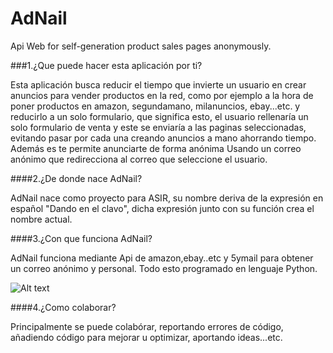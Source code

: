 AdNail
======

Api Web for self-generation product sales pages anonymously.

###1.¿Que puede hacer esta aplicación por ti?

Esta aplicación busca reducir el tiempo que invierte un usuario en crear anuncios para vender productos en la red, como por ejemplo a la hora de poner productos en amazon, segundamano, milanuncios, ebay...etc. y reducirlo a un solo formulario, que significa esto, el usuario rellenaría un solo formulario de venta y este se enviaría a las paginas seleccionadas, evitando pasar por cada una creando anuncios a mano ahorrando tiempo. Además es te permite anunciarte de forma anónima Usando un correo anónimo que redirecciona al correo que seleccione el usuario.

####2.¿De donde nace AdNail?

AdNail nace como proyecto para ASIR, su nombre deriva de la expresión en español "Dando en el clavo", dicha expresión junto con su función crea el nombre actual.

####3.¿Con que funciona AdNail?

AdNail funciona mediante Api de amazon,ebay..etc y 5ymail para obtener un correo anónimo y personal. Todo esto programado en lenguaje Python.

![Alt text](/path/to/nsae01.casimages.net/img/2014/02/19/140219055351125461.png)

####4.¿Como colaborar?

Principalmente se puede colabórar, reportando errores de código, añadiendo código para mejorar u optimizar, aportando ideas...etc.


